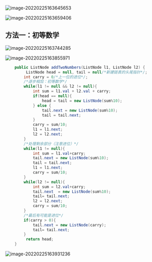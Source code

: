 ![image-20220225163645653](https://s2.loli.net/2022/02/25/hFiqmBzgvc8Z5d1.png)

![image-20220225163659406](https://s2.loli.net/2022/02/25/cfXpe574T1SoFzB.png)

## 方法一：初等数学

![image-20220225163744285](https://s2.loli.net/2022/02/25/R5HY4AVfkxCBLKs.png)

![image-20220225163855971](https://s2.loli.net/2022/02/25/hWepBxSmk79RLtT.png)

```java
    public ListNode addTwoNumbers(ListNode l1, ListNode l2) {
         ListNode head = null, tail = null/*新建链表的头尾指针*/;
        int carry = 0/*上一位的进位*/;
        /*逐步相加：初等数学*/
        while(l1 != null && l2 != null){
            int sum = l1.val + l2.val + carry;
            if(head == null){
                head = tail = new ListNode(sum%10);
            } else {
                tail.next = new ListNode(sum%10);
                tail = tail.next;
            }
            carry = sum/10;
            l1 = l1.next;
            l2 = l2.next;
        }
        /*处理剩余部分（注意进位）*/
        while(l1 != null){
            int sum = l1.val+carry;
            tail.next = new ListNode(sum%10);
            tail = tail.next;
            l1 = l1.next;
            carry = sum/10;
        }
        while(l2 != null){
            int sum = l2.val+carry;
            tail.next  = new ListNode(sum%10);
            tail= tail.next;
            l2 = l2.next;
            carry = sum/10;
        }
        /*最后有可能是进位*/
        if(carry > 0){
            tail.next = new ListNode(carry);
            tail= tail.next;
        }
         return head;
    }
```

![image-20220225163931236](C:\Users\YuanJW\AppData\Roaming\Typora\typora-user-images\image-20220225163931236.png)